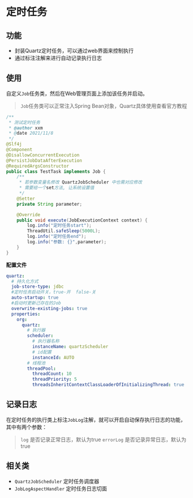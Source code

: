# 定时任务

## 功能
- 封装Quartz定时任务，可以通过web界面来控制执行
- 通过标注注解来进行自动记录执行日志
## 使用
自定义`Job`任务类，然后在Web管理页面上添加该任务并启动。
> `Job`任务类可以正常注入Spring Bean对象，Quartz具体使用查看官方教程

```java
/**
 * 测试定时任务
 * @author xxm
 * @date 2021/11/8 
 */
@Slf4j
@Component
@DisallowConcurrentExecution
@PersistJobDataAfterExecution
@RequiredArgsConstructor
public class TestTask implements Job {
    /**
     * 若参数变量名修改 QuartzJobScheduler 中也需对应修改
     * 需要给一个set方法, 让系统设置值
     */
    @Setter
    private String parameter;

    @Override
    public void execute(JobExecutionContext context) {
        log.info("定时任务start");
        ThreadUtil.safeSleep(5000L);
        log.info("定时任务end");
        log.info("参数: {}",parameter);
    }
}
```
**配置文件**
```yaml
quartz:
  # 持久化方式
  job-store-type: jdbc
  #定时任务启动开关，true-开  false-关
  auto-startup: true
  #启动时更新己存在的Job
  overwrite-existing-jobs: true
  properties:
    org:
      quartz:
      	# 执行器
        scheduler:
          # 执行器名称
          instanceName: quartzScheduler
          # id配置
          instanceId: AUTO
        # 线程池
        threadPool:
          threadCount: 10
          threadPriority: 5
          threadsInheritContextClassLoaderOfInitializingThread: true
```
## 记录日志
在定时任务的执行类上标注`JobLog`注解，就可以开启自动保存执行日志的功能，其中有两个参数：
> `log` 是否记录正常日志，默认为true
> `errorLog` 是否记录异常日志，默认为true

## 相关类
- `QuartzJobScheduler` 定时任务调度器
- `JobLogAspectHandler` 定时任务日志切面

